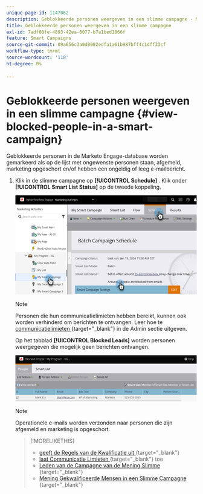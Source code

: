 ```yaml
---
unique-page-id: 1147062
description: Geblokkeerde personen weergeven in een slimme campagne - Marketo Docs - Productdocumentatie
title: Geblokkeerde personen weergeven in een slimme campagne
exl-id: 7adf00fe-4893-42ea-8077-b7a1bed1866f
feature: Smart Campaigns
source-git-commit: 09a656c3a0d0002edfa1a61b987bff4c1dff33cf
workflow-type: tm+mt
source-wordcount: '118'
ht-degree: 0%

---
```


# Geblokkeerde personen weergeven in een slimme campagne {#view-blocked-people-in-a-smart-campaign}

Geblokkeerde personen in de Marketo Engage-database worden gemarkeerd als op de lijst met ongewenste personen staan, afgemeld, marketing opgeschort en/of hebben een ongeldig of leeg e-mailbericht.

1. Klik in de slimme campagne op **[!UICONTROL Schedule]** . Klik onder **[!UICONTROL Smart List Status]** op de tweede koppeling.

   ![](assets/view-blocked-people-in-a-smart-campaign-1.png)

   >[!NOTE]
   >
   >Personen die hun communicatielimieten hebben bereikt, kunnen ook worden verhinderd om berichten te ontvangen. Leer hoe te [ communicatielimieten ](/help/marketo/product-docs/administration/email-setup/enable-communication-limits.md){target="_blank"} in de Admin sectie uitgeven.

   Op het tabblad **[!UICONTROL Blocked Leads]** worden personen weergegeven die mogelijk geen berichten ontvangen.

   ![](assets/view-blocked-people-in-a-smart-campaign-2.png)

   >[!NOTE]
   >
   >Operationele e-mails worden verzonden naar personen die zijn afgemeld en marketing is opgeschort.

   >[!MORELIKETHIS]
   >
   >* [ geeft de Regels van de Kwalificatie uit ](/help/marketo/product-docs/core-marketo-concepts/smart-campaigns/using-smart-campaigns/edit-qualification-rules-in-a-smart-campaign.md){target="_blank"}
   >* [ laat Communicatie Limieten ](/help/marketo/product-docs/administration/email-setup/enable-communication-limits.md){target="_blank"} toe
   >* [ Leden van de Campagne van de Mening Slimme ](/help/marketo/product-docs/core-marketo-concepts/smart-campaigns/smart-campaign-data/view-smart-campaign-members.md){target="_blank"}
   >* [ Mening Gekwalificeerde Mensen in een Slimme Campagne ](/help/marketo/product-docs/core-marketo-concepts/smart-campaigns/smart-campaign-data/view-qualified-people-in-a-smart-campaign.md){target="_blank"}
